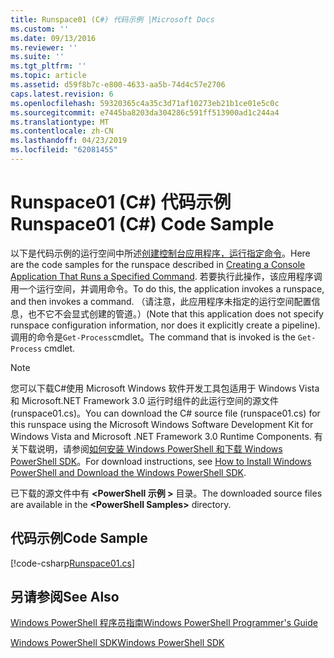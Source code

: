 ```yaml
---
title: Runspace01 (C#) 代码示例 |Microsoft Docs
ms.custom: ''
ms.date: 09/13/2016
ms.reviewer: ''
ms.suite: ''
ms.tgt_pltfrm: ''
ms.topic: article
ms.assetid: d59f8b7c-e800-4633-aa5b-74d4c57e2706
caps.latest.revision: 6
ms.openlocfilehash: 59320365c4a35c3d71af10273eb21b1ce01e5c0c
ms.sourcegitcommit: e7445ba8203da304286c591ff513900ad1c244a4
ms.translationtype: MT
ms.contentlocale: zh-CN
ms.lasthandoff: 04/23/2019
ms.locfileid: "62081455"
---
```

# <a name="runspace01-c-code-sample"></a><span data-ttu-id="25f79-102">Runspace01 (C#) 代码示例</span><span class="sxs-lookup"><span data-stu-id="25f79-102">Runspace01 (C#) Code Sample</span></span>

<span data-ttu-id="25f79-103">以下是代码示例的运行空间中所述[创建控制台应用程序，运行指定命令](http://msdn.microsoft.com/en-us/793a6570-a072-4799-840b-172f28ce620e)。</span><span class="sxs-lookup"><span data-stu-id="25f79-103">Here are the code samples for the runspace described in [Creating a Console Application That Runs a Specified Command](http://msdn.microsoft.com/en-us/793a6570-a072-4799-840b-172f28ce620e).</span></span> <span data-ttu-id="25f79-104">若要执行此操作，该应用程序调用一个运行空间，并调用命令。</span><span class="sxs-lookup"><span data-stu-id="25f79-104">To do this, the application invokes a runspace, and then invokes a command.</span></span> <span data-ttu-id="25f79-105">（请注意，此应用程序未指定的运行空间配置信息，也不它不会显式创建的管道。）</span><span class="sxs-lookup"><span data-stu-id="25f79-105">(Note that this application does not specify runspace configuration information, nor does it explicitly create a pipeline).</span></span> <span data-ttu-id="25f79-106">调用的命令是`Get-Process`cmdlet。</span><span class="sxs-lookup"><span data-stu-id="25f79-106">The command that is invoked is the `Get-Process` cmdlet.</span></span>

> [!NOTE]
> <span data-ttu-id="25f79-107">您可以下载C#使用 Microsoft Windows 软件开发工具包适用于 Windows Vista 和 Microsoft.NET Framework 3.0 运行时组件的此运行空间的源文件 (runspace01.cs)。</span><span class="sxs-lookup"><span data-stu-id="25f79-107">You can download the C# source file (runspace01.cs) for this runspace using the Microsoft Windows Software Development Kit for Windows Vista and Microsoft .NET Framework 3.0 Runtime Components.</span></span> <span data-ttu-id="25f79-108">有关下载说明，请参阅[如何安装 Windows PowerShell 和下载 Windows PowerShell SDK](/powershell/developer/installing-the-windows-powershell-sdk)。</span><span class="sxs-lookup"><span data-stu-id="25f79-108">For download instructions, see [How to Install Windows PowerShell and Download the Windows PowerShell SDK](/powershell/developer/installing-the-windows-powershell-sdk).</span></span>
>
> <span data-ttu-id="25f79-109">已下载的源文件中有 **\<PowerShell 示例 >** 目录。</span><span class="sxs-lookup"><span data-stu-id="25f79-109">The downloaded source files are available in the **\<PowerShell Samples>** directory.</span></span>

## <a name="code-sample"></a><span data-ttu-id="25f79-110">代码示例</span><span class="sxs-lookup"><span data-stu-id="25f79-110">Code Sample</span></span>

[!code-csharp[Runspace01.cs](../../powershell-sdk-samples/SDK-2.0/csharp/Runspace01/Runspace01.cs#L11-L62 "Runspace01.cs")]

## <a name="see-also"></a><span data-ttu-id="25f79-111">另请参阅</span><span class="sxs-lookup"><span data-stu-id="25f79-111">See Also</span></span>

[<span data-ttu-id="25f79-112">Windows PowerShell 程序员指南</span><span class="sxs-lookup"><span data-stu-id="25f79-112">Windows PowerShell Programmer's Guide</span></span>](./windows-powershell-programmer-s-guide.md)

[<span data-ttu-id="25f79-113">Windows PowerShell SDK</span><span class="sxs-lookup"><span data-stu-id="25f79-113">Windows PowerShell SDK</span></span>](../windows-powershell-reference.md)